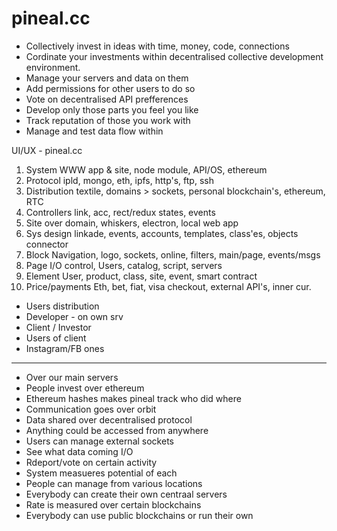 # pineal.cc
* Collectively invest in ideas with time, money, code, connections
* Cordinate your investments within decentralised collective development environment.
* Manage your servers and data on them
* Add permissions for other users to do so
* Vote on decentralised API prefferences
* Develop only those parts you feel you like
* Track reputation of those you work with
* Manage and test data flow within

UI/UX - pineal.cc
1. System
WWW app & site, node module, API/OS, ethereum
2. Protocol
ipld, mongo, eth, ipfs, http's, ftp, ssh
3. Distribution
textile, domains > sockets, personal blockchain's, ethereum, RTC
4. Controllers
link, acc, rect/redux states, events
5. Site
over domain, whiskers, electron, local web app
6. Sys design
linkade, events, accounts, templates, class'es, objects connector
7. Block
Navigation, logo, sockets, online, filters, main/page, events/msgs
8. Page
I/O control, Users, catalog, script, servers
9. Element
User, product, class, site, event, smart contract
10. Price/payments
Eth, bet, fiat, visa checkout, external API's, inner cur. 


* Users distribution
* Developer - on own srv
* Client / Investor
* Users of client
* Instagram/FB ones 

---

* Over our main servers
* People invest over ethereum
* Ethereum hashes makes pineal track who did where
* Communication goes over orbit
* Data shared over decentralised protocol
* Anything could be accessed from anywhere
* Users can manage external sockets
* See what data coming I/O
* Rdeport/vote on certain activity
* System measueres potential of each
* People can manage from various locations
* Everybody can create their own centraal servers
* Rate is measured over certain blockchains
* Everybody can use public blockchains or run their own
